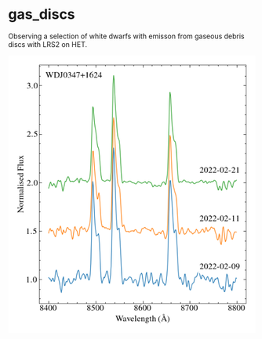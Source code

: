 # gas_discs
Observing a selection of white dwarfs with emisson from gaseous debris discs with LRS2 on HET.

![The best looking one](plots/WDJ0347+1624_lrs2_caiitriplets.png)  

    

    
